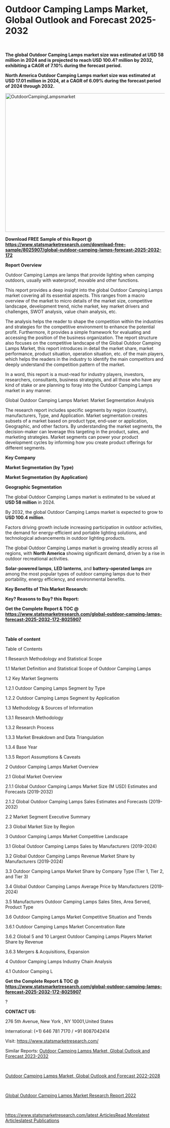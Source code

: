 <h1>Outdoor Camping Lamps Market, Global Outlook and Forecast 2025-2032</h1><br/><p><strong>The global Outdoor Camping Lamps market size was estimated at USD 58 million in 2024 and is projected to reach USD 100.4? million by 2032, exhibiting a <strong>CAGR</strong> of 7.10% during the forecast period.</strong></p>
 
 
 
 <p><strong>North America Outdoor Camping Lamps market size was estimated at USD 17.01 million in 2024, at a <strong>CAGR</strong> of 6.09% during the forecast period of 2024 through 2032.</strong></p>
 
 
 
 <p><img alt="OutdoorCampingLampsmarket" src="https://www.grandresearchstore.com/assets/report-images/OutdoorCampingLampsmarket.png" style="width: 730px; height: 438px;" /></p>
 
 
 
 <p><strong>Download FREE Sample of this Report @ <a href="https://www.statsmarketresearch.com/download-free-sample/8025907/global-outdoor-camping-lamps-forecast-2025-2032-172">https://www.statsmarketresearch.com/download-free-sample/8025907/global-outdoor-camping-lamps-forecast-2025-2032-172</a></strong></p>
 
 
 
 <p><strong>Report Overview</strong></p>
 
 
 
 <p>Outdoor Camping Lamps are lamps that provide lighting when camping outdoors, usually with waterproof, movable and other functions.</p>
 
 
 
 <p>This report provides a deep insight into the global Outdoor Camping Lamps market covering all its essential aspects. This ranges from a macro overview of the market to micro details of the market size, competitive landscape, development trend, niche market, key market drivers and challenges, SWOT analysis, value chain analysis, etc.</p>
 
 
 
 <p>The analysis helps the reader to shape the competition within the industries and strategies for the competitive environment to enhance the potential profit. Furthermore, it provides a simple framework for evaluating and accessing the position of the business organization. The report structure also focuses on the competitive landscape of the Global Outdoor Camping Lamps Market, this report introduces in detail the market share, market performance, product situation, operation situation, etc. of the main players, which helps the readers in the industry to identify the main competitors and deeply understand the competition pattern of the market.</p>
 
 
 
 <p>In a word, this report is a must-read for industry players, investors, researchers, consultants, business strategists, and all those who have any kind of stake or are planning to foray into the Outdoor Camping Lamps market in any manner.</p>
 
 
 
 <p>Global Outdoor Camping Lamps Market: Market Segmentation Analysis</p>
 
 
 
 <p>The research report includes specific segments by region (country), manufacturers, Type, and Application. Market segmentation creates subsets of a market based on product type, end-user or application, Geographic, and other factors. By understanding the market segments, the decision-maker can leverage this targeting in the product, sales, and marketing strategies. Market segments can power your product development cycles by informing how you create product offerings for different segments.</p>
 
 
 
 <p><strong>Key Company</strong></p>
 
 
 
 <p><strong>Market Segmentation (by Type)</strong></p>
 
 
 
 <p><strong>Market Segmentation (<strong>by Application</strong>)</strong></p>
 
 
 
 <p><strong>Geographic Segmentation</strong></p>
 
 
 
 <p>The global Outdoor Camping Lamps market is estimated to be valued at <strong>USD 58 million</strong> in 2024.</p>
 
 
 
 <p>By 2032, the global Outdoor Camping Lamps market is expected to grow to <strong>USD 100.4 million</strong>.</p>
 
 
 
 <p>Factors driving growth include increasing participation in outdoor activities, the demand for energy-efficient and portable lighting solutions, and technological advancements in outdoor lighting products.</p>
 
 
 
 <p>The global Outdoor Camping Lamps market is growing steadily across all regions, with <strong>North America</strong> showing significant demand, driven by a rise in outdoor recreational activities.</p>
 
 
 
 <p><strong>Solar-powered lamps</strong>, <strong>LED lanterns</strong>, and <strong>battery-operated lamps</strong> are among the most popular types of outdoor camping lamps due to their portability, energy efficiency, and environmental benefits.</p>
 
 
 
 <p><strong>Key Benefits of This Market Research:</strong></p>
 
 
 
 <p><strong>Key? <strong>Reasons to Buy</strong>? this Report:</strong></p>
 
 
 
 <div><b>Get the Complete Report & TOC @ <a href="https://www.statsmarketresearch.com/global-outdoor-camping-lamps-forecast-2025-2032-172-8025907">https://www.statsmarketresearch.com/global-outdoor-camping-lamps-forecast-2025-2032-172-8025907</a></b></div>
 
 
 
 <p><br />
 
 <b>Table of content</b></p>
 
 
 
 <p>Table of Contents<br />
 
 1 Research Methodology and Statistical Scope<br />
 
 1.1 Market Definition and Statistical Scope of Outdoor Camping Lamps<br />
 
 1.2 Key Market Segments<br />
 
 1.2.1 Outdoor Camping Lamps Segment by Type<br />
 
 1.2.2 Outdoor Camping Lamps Segment by Application<br />
 
 1.3 Methodology & Sources of Information<br />
 
 1.3.1 Research Methodology<br />
 
 1.3.2 Research Process<br />
 
 1.3.3 Market Breakdown and Data Triangulation<br />
 
 1.3.4 Base Year<br />
 
 1.3.5 Report Assumptions & Caveats<br />
 
 2 Outdoor Camping Lamps Market Overview<br />
 
 2.1 Global Market Overview<br />
 
 2.1.1 Global Outdoor Camping Lamps Market Size (M USD) Estimates and Forecasts (2019-2032)<br />
 
 2.1.2 Global Outdoor Camping Lamps Sales Estimates and Forecasts (2019-2032)<br />
 
 2.2 Market Segment Executive Summary<br />
 
 2.3 Global Market Size by Region<br />
 
 3 Outdoor Camping Lamps Market Competitive Landscape<br />
 
 3.1 Global Outdoor Camping Lamps Sales by Manufacturers (2019-2024)<br />
 
 3.2 Global Outdoor Camping Lamps Revenue Market Share by Manufacturers (2019-2024)<br />
 
 3.3 Outdoor Camping Lamps Market Share by Company Type (Tier 1, Tier 2, and Tier 3)<br />
 
 3.4 Global Outdoor Camping Lamps Average Price by Manufacturers (2019-2024)<br />
 
 3.5 Manufacturers Outdoor Camping Lamps Sales Sites, Area Served, Product Type<br />
 
 3.6 Outdoor Camping Lamps Market Competitive Situation and Trends<br />
 
 3.6.1 Outdoor Camping Lamps Market Concentration Rate<br />
 
 3.6.2 Global 5 and 10 Largest Outdoor Camping Lamps Players Market Share by Revenue<br />
 
 3.6.3 Mergers & Acquisitions, Expansion<br />
 
 4 Outdoor Camping Lamps Industry Chain Analysis<br />
 
 4.1 Outdoor Camping L</p>
 
 
 
 <div><b>Get the Complete Report & TOC @ <a href="https://www.statsmarketresearch.com/global-outdoor-camping-lamps-forecast-2025-2032-172-8025907">https://www.statsmarketresearch.com/global-outdoor-camping-lamps-forecast-2025-2032-172-8025907</a></b></div>
 
 
 
 <p>? </p>
 
 
 
 <p><b>CONTACT US:</b><br />
 
 276 5th Avenue, New York , NY 10001,United States<br />
 
 International: (+1) 646 781 7170 / +91 8087042414<br />
 
 Visit: <a href="https://www.statsmarketresearch.com/">https://www.statsmarketresearch.com/</a><br />
 
 Similar Reports: <a href="https://www.statsmarketresearch.com/global-outdoor-camping-lamps-forecast-2025-2032-172-8025907">Outdoor Camping Lamps Market, Global Outlook and Forecast 2023-2032</a><br />
 
 <br />
 
 <a href="https://www.statsmarketresearch.com/global-outdoor-camping-lamps-forecast-2025-2032-172-8025907">Outdoor Camping Lamps Market, Global Outlook and Forecast 2022-2028</a><br />
 
 <br />
 
 <a href="https://www.statsmarketresearch.com/global-outdoor-camping-lamps-forecast-2025-2032-172-8025907">Global Outdoor Camping Lamps Market Research Report 2022</a><br />
 
 <br />
 
 <a href="https://gyeongbokgung.com">https://www.statsmarketresearch.com/</a><a href="https://hallyeomaritime.com">latest Articles</a><a href="https://jingwansa.com">Read More</a><a href="https://nguoiviet.jp/">latest Articles</a><a href="https://www.intelmarketresearch.com/">latest Publications</a></p>